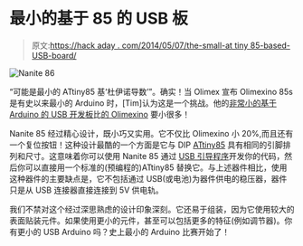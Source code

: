 # 最小的基于 85 的 USB 板

> 原文:[https://hack aday . com/2014/05/07/the-small-at tiny 85-based-USB-board/](https://hackaday.com/2014/05/07/the-smallest-attiny85-based-usb-board/)

![Nanite 86](../Images/aa477f023b5a61c22a494b541928b1c3.png)

“可能是最小的 ATtiny85 基‘杜伊诺导数’”。确实！当 Olimex 宣布 Olimexino 85s 是有史以来最小的 Arduino 时，[Tim]认为这是一个挑战。他的[非常小的基于 Arduino 的 USB 开发板](http://cpldcpu.wordpress.com/2014/04/25/the-nanite-85/)比[的 Olimexino](http://olimex.wordpress.com/2014/02/21/new-product-in-stock-worlds-smallest-arduino-ever-16-9-x-12-7-mm/) 要小很多！

Nanite 85 经过精心设计，既小巧又实用。它不仅比 Olimexino 小 20%,而且还有一个复位按钮！这种设计最酷的一个方面是它与 DIP [ATtiny85](http://www.atmel.com/devices/attiny85.aspx) 具有相同的引脚排列和尺寸。这意味着你可以使用 Nanite 85 通过 [USB 引导程序](https://github.com/micronucleus/micronucleus)开发你的代码，然后你可以直接用一个标准的(预编程的)ATtiny85 替换它。与上述器件相比，使用这种器件的主要缺点是，它不包括通过 USB(或电池)为器件供电的稳压器，器件只是从 USB 连接器直接连接到 5V 供电轨。

我们不禁对这个经过深思熟虑的设计印象深刻。它还易于组装，因为它使用较大的表面贴装元件。如果使用更小的元件，甚至可以包括更多的特征(例如调节器)。你有更小的 USB Arduino 吗？史上最小的 Arduino 比赛开始了！